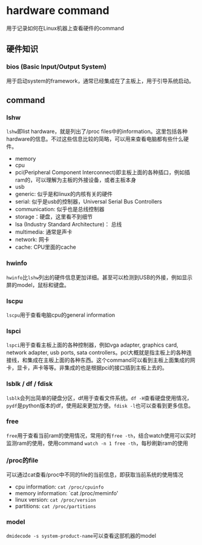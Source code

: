# hardware command
用于记录如何在Linux机器上查看硬件的command


## 硬件知识
### bios (Basic Input/Output System)
用于启动system的framework，通常已经集成在了主板上，用于引导系统启动。




## command
### lshw
`lshw`即list hardware，就是列出了/proc files中的information。这里包括各种hardware的信息。不过这些信息比较的简略，可以用来查看电脑都有些什么硬件。
* memory
* cpu
* pci(Peripheral Component Interconnect)即主板上面的各种插口，例如插ram的，可以理解为主板的外接设备，或者主板本身
* usb
* generic: 似乎是和linux的内核有关的硬件
* serial: 似乎是usb的控制器，Universal Serial Bus Controllers
* communication: 似乎也是总线控制器
* storage：硬盘，这里看不到细节
* lsa (Industry Standard Architecture)： 总线
* multimedia: 通常是声卡
* network: 网卡
* cache: CPU里面的cache


### hwinfo
`hwinfo`比`lshw`列出的硬件信息更加详细。甚至可以检测到USB的外接，例如显示屏的model，鼠标和键盘。


### lscpu
`lscpu`用于查看电脑cpu的general information


### lspci
`lspci`用于查看主板上面的各种控制器，例如vga adapter, graphics card, network adapter, usb ports, sata controllers。pci大概就是指主板上的各种连接线，和集成在主板上面的各种东西。这个command可以看到主板上面集成的网卡，显卡，声卡等等。非集成的也是根据pci的接口插到主板上去的。

### lsblk / df / fdisk
`lsblk`会列出简单的硬盘分区，df用于查看文件系统。`df -H`查看硬盘使用情况，`pydf`是python版本的df，使用起来更加方便。`fdisk -l`也可以查看到更多信息。


### free
`free`用于查看当前ram的使用情况，常用的有`free -th`，结合watch使用可以实时监测ram的使用，使用command `watch -n 1 free -th`，每秒刷新ram的使用


### /proc的file
可以通过cat查看/proc中不同的file的当前信息，即获取当前系统的使用情况
* cpu information: `cat /proc/cpuinfo`
* memory information: `cat /proc/meminfo'
* linux version: `cat /proc/version`
* partitions: `cat /proc/partitions`

### model
`dmidecode -s system-product-name`可以查看这部机器的model
